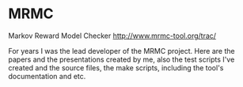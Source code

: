# MRMC
Markov Reward Model Checker
http://www.mrmc-tool.org/trac/

For years I was the lead developer of the MRMC project.
Here are the papers and the presentations created by me,
also the test scripts I've created and the source files,
the make scripts, including the tool's documentation
and etc.
